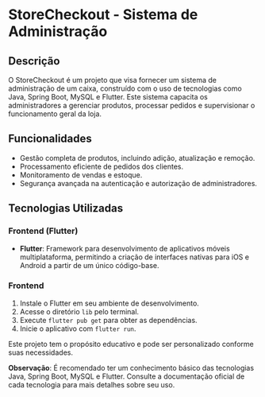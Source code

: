 # StoreCheckout - Sistema de Administração

## Descrição

O StoreCheckout é um projeto que visa fornecer um sistema de administração de um caixa, construído com o uso de tecnologias como Java, Spring Boot, MySQL e Flutter. Este sistema capacita os administradores a gerenciar produtos, processar pedidos e supervisionar o funcionamento geral da loja.

## Funcionalidades

- Gestão completa de produtos, incluindo adição, atualização e remoção.
- Processamento eficiente de pedidos dos clientes.
- Monitoramento de vendas e estoque.
- Segurança avançada na autenticação e autorização de administradores.

## Tecnologias Utilizadas

### Frontend (Flutter)

- **Flutter**: Framework para desenvolvimento de aplicativos móveis multiplataforma, permitindo a criação de interfaces nativas para iOS e Android a partir de um único código-base.


### Frontend

1. Instale o Flutter em seu ambiente de desenvolvimento.
2. Acesse o diretório `lib` pelo terminal.
3. Execute `flutter pub get` para obter as dependências.
4. Inicie o aplicativo com `flutter run`.

Este projeto tem o propósito educativo e pode ser personalizado conforme suas necessidades.

**Observação**: É recomendado ter um conhecimento básico das tecnologias Java, Spring Boot, MySQL e Flutter. Consulte a documentação oficial de cada tecnologia para mais detalhes sobre seu uso.

